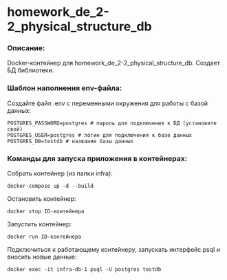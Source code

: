 # homework_de_2-2_physical_structure_db

### Описание:

Docker-контейнер для homework_de_2-2_physical_structure_db. Создает БД библиотеки.

### Шаблон наполнения env-файла:

Создайте файл .env с переменными окружения для работы с базой данных:

```
POSTGRES_PASSWORD=postgres # пароль для подключения к БД (установите свой)
POSTGRES_USER=postgres # логин для подключения к базе данных
POSTGRES_DB=testdb # название базы данных
```

### Команды для запуска приложения в контейнерах:

Собрать контейнер (из папки infra):

```
docker-compose up -d --build
```

Остановить контейнер:

```
docker stop ID-контейнера
```

Запустить контейнер:

```
docker run ID-контейнера
```

Подключиться к работающему контейнеру, запускать интерфейс psql и вносить новые данные:

```
docker exec -it infra-db-1 psql -U postgres testdb
```